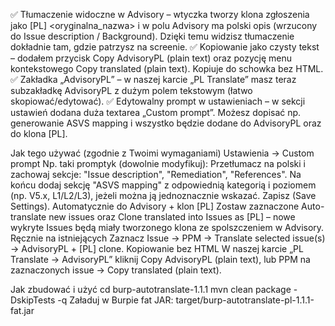 ✅ Tłumaczenie widoczne w Advisory – wtyczka tworzy klona zgłoszenia jako [PL] <oryginalna_nazwa> i w polu Advisory ma polski opis (wrzucony do Issue description / Background). Dzięki temu widzisz tłumaczenie dokładnie tam, gdzie patrzysz na screenie.
✅ Kopiowanie jako czysty tekst – dodałem przycisk Copy AdvisoryPL (plain text) oraz pozycję menu kontekstowego Copy translated (plain text). Kopiuje do schowka bez HTML.
✅ Zakładka „AdvisoryPL” – w naszej karcie „PL Translate” masz teraz subzakładkę AdvisoryPL z dużym polem tekstowym (łatwo skopiować/edytować).
✅ Edytowalny prompt w ustawieniach – w sekcji ustawień dodana duża textarea „Custom prompt”. Możesz dopisać np. generowanie ASVS mapping i wszystko będzie dodane do AdvisoryPL oraz do klona [PL].


Jak tego używać (zgodnie z Twoimi wymaganiami)
Ustawienia → Custom prompt
Np. taki promptyk (dowolnie modyfikuj):
Przetłumacz na polski i zachowaj sekcje: "Issue description", "Remediation", "References".
Na końcu dodaj sekcję "ASVS mapping" z odpowiednią kategorią i poziomem (np. V5.x, L1/L2/L3),
jeżeli można ją jednoznacznie wskazać.
Zapisz (Save Settings).
Automatycznie do Advisory + klon [PL]
Zostaw zaznaczone Auto-translate new issues oraz Clone translated into Issues as [PL]
– nowe wykryte Issues będą miały tworzonego klona ze spolszczeniem w Advisory.
Ręcznie na istniejących
Zaznacz Issue → PPM → Translate selected issue(s) → AdvisoryPL + [PL] clone.
Kopiowanie bez HTML
W naszej karcie „PL Translate → AdvisoryPL” kliknij Copy AdvisoryPL (plain text), lub
PPM na zaznaczonych issue → Copy translated (plain text).


Jak zbudować i użyć
cd burp-autotranslate-1.1.1
mvn clean package -DskipTests -q
Załaduj w Burpie fat JAR:
target/burp-autotranslate-pl-1.1.1-fat.jar
